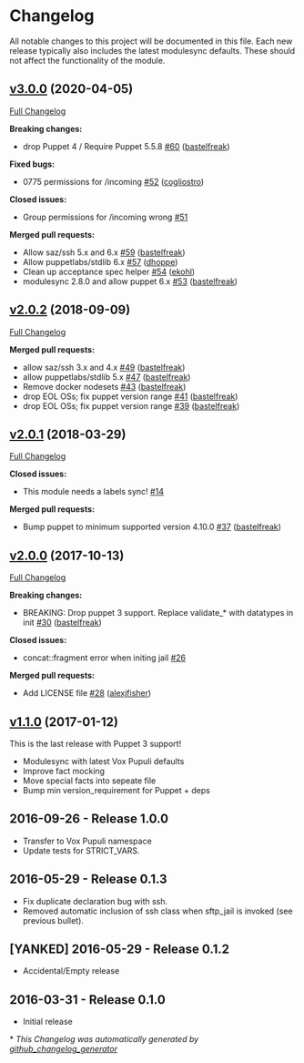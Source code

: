 # Changelog

All notable changes to this project will be documented in this file.
Each new release typically also includes the latest modulesync defaults.
These should not affect the functionality of the module.

## [v3.0.0](https://github.com/voxpupuli/puppet-sftp_jail/tree/v3.0.0) (2020-04-05)

[Full Changelog](https://github.com/voxpupuli/puppet-sftp_jail/compare/v2.0.2...v3.0.0)

**Breaking changes:**

- drop Puppet 4 / Require Puppet 5.5.8 [\#60](https://github.com/voxpupuli/puppet-sftp_jail/pull/60) ([bastelfreak](https://github.com/bastelfreak))

**Fixed bugs:**

- 0775 permissions for /incoming [\#52](https://github.com/voxpupuli/puppet-sftp_jail/pull/52) ([cogliostro](https://github.com/cogliostro))

**Closed issues:**

- Group permissions for /incoming wrong [\#51](https://github.com/voxpupuli/puppet-sftp_jail/issues/51)

**Merged pull requests:**

- Allow saz/ssh 5.x and 6.x [\#59](https://github.com/voxpupuli/puppet-sftp_jail/pull/59) ([bastelfreak](https://github.com/bastelfreak))
- Allow puppetlabs/stdlib 6.x [\#57](https://github.com/voxpupuli/puppet-sftp_jail/pull/57) ([dhoppe](https://github.com/dhoppe))
- Clean up acceptance spec helper [\#54](https://github.com/voxpupuli/puppet-sftp_jail/pull/54) ([ekohl](https://github.com/ekohl))
- modulesync 2.8.0 and allow puppet 6.x [\#53](https://github.com/voxpupuli/puppet-sftp_jail/pull/53) ([bastelfreak](https://github.com/bastelfreak))

## [v2.0.2](https://github.com/voxpupuli/puppet-sftp_jail/tree/v2.0.2) (2018-09-09)

[Full Changelog](https://github.com/voxpupuli/puppet-sftp_jail/compare/v2.0.1...v2.0.2)

**Merged pull requests:**

- allow saz/ssh 3.x and 4.x [\#49](https://github.com/voxpupuli/puppet-sftp_jail/pull/49) ([bastelfreak](https://github.com/bastelfreak))
- allow puppetlabs/stdlib 5.x [\#47](https://github.com/voxpupuli/puppet-sftp_jail/pull/47) ([bastelfreak](https://github.com/bastelfreak))
- Remove docker nodesets [\#43](https://github.com/voxpupuli/puppet-sftp_jail/pull/43) ([bastelfreak](https://github.com/bastelfreak))
- drop EOL OSs; fix puppet version range [\#41](https://github.com/voxpupuli/puppet-sftp_jail/pull/41) ([bastelfreak](https://github.com/bastelfreak))
- drop EOL OSs; fix puppet version range [\#39](https://github.com/voxpupuli/puppet-sftp_jail/pull/39) ([bastelfreak](https://github.com/bastelfreak))

## [v2.0.1](https://github.com/voxpupuli/puppet-sftp_jail/tree/v2.0.1) (2018-03-29)

[Full Changelog](https://github.com/voxpupuli/puppet-sftp_jail/compare/v2.0.0...v2.0.1)

**Closed issues:**

- This module needs a labels sync! [\#14](https://github.com/voxpupuli/puppet-sftp_jail/issues/14)

**Merged pull requests:**

- Bump puppet to minimum supported version 4.10.0 [\#37](https://github.com/voxpupuli/puppet-sftp_jail/pull/37) ([bastelfreak](https://github.com/bastelfreak))

## [v2.0.0](https://github.com/voxpupuli/puppet-sftp_jail/tree/v2.0.0) (2017-10-13)

[Full Changelog](https://github.com/voxpupuli/puppet-sftp_jail/compare/v1.1.0...v2.0.0)

**Breaking changes:**

- BREAKING: Drop puppet 3 support. Replace validate\_\* with datatypes in init [\#30](https://github.com/voxpupuli/puppet-sftp_jail/pull/30) ([bastelfreak](https://github.com/bastelfreak))

**Closed issues:**

- concat::fragment error when initing jail  [\#26](https://github.com/voxpupuli/puppet-sftp_jail/issues/26)

**Merged pull requests:**

- Add LICENSE file [\#28](https://github.com/voxpupuli/puppet-sftp_jail/pull/28) ([alexjfisher](https://github.com/alexjfisher))

## [v1.1.0](https://github.com/voxpupuli/puppet-sftp_jail/tree/v1.1.0) (2017-01-12)

This is the last release with Puppet 3 support!
* Modulesync with latest Vox Pupuli defaults
* Improve fact mocking
* Move special facts into sepeate file
* Bump min version_requirement for Puppet + deps

## 2016-09-26 - Release 1.0.0
- Transfer to Vox Pupuli namespace
- Update tests for STRICT_VARS.

## 2016-05-29 - Release 0.1.3
- Fix duplicate declaration bug with ssh.
- Removed automatic inclusion of ssh class when sftp_jail is invoked (see previous bullet).

## [YANKED] 2016-05-29 - Release 0.1.2
- Accidental/Empty release

## 2016-03-31 - Release 0.1.0
- Initial release


\* *This Changelog was automatically generated by [github_changelog_generator](https://github.com/github-changelog-generator/github-changelog-generator)*
